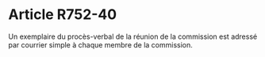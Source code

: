 # Article R752-40

Un exemplaire du procès-verbal de la réunion de la commission est adressé par courrier simple à chaque membre de la commission.
